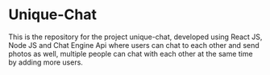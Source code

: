 # Unique-Chat
This is the repository for the project unique-chat, developed using React JS, Node JS and Chat Engine Api where users can chat to each other and send photos as well, multiple people can chat with each other at the same time by adding more users.
